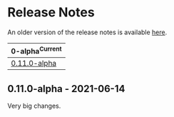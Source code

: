 # Release Notes

An older version of the release notes is available
[here](https://github.com/spacelandx/Space/blob/832527411a67b092616eb3894d18de2bd57833b6/RELEASES.md).

| **0-alpha**<sup>Current</sup>            |
| ---------------------------------------- |
| [0.11.0-alpha](#0110-alpha---2021-06-14) |

## 0.11.0-alpha - 2021-06-14

Very big changes.
